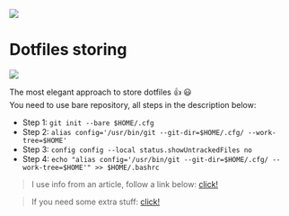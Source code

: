 ![](https://img.shields.io/badge/walvater.wotan7%40gmail.com-py__buddha-green) 

# Dotfiles storing

![](https://dotfiles.github.io/images/dotfiles-logo.png)

The most elegant approach to store dotfiles 👍 😃 <br/>
You need to use bare repository, all steps in the description below:

- Step 1: `git init --bare $HOME/.cfg`
- Step 2: `alias config='/usr/bin/git --git-dir=$HOME/.cfg/ --work-tree=$HOME'`
- Step 3: `config config --local status.showUntrackedFiles no`
- Step 4: `echo "alias config='/usr/bin/git --git-dir=$HOME/.cfg/ --work-tree=$HOME'" >> $HOME/.bashrc`

> I use info from an article, follow a link below: 
> [click!](https://www.atlassian.com/git/tutorials/dotfiles)<br/>

> If you need some extra stuff:
> [click!](https://github.com/Buddha-byte/bash-scripts/blob/master/configBareRepo.sh)
